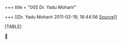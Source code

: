 +++
title = "005 Dr. Yadu Moharir"

+++
[[Dr. Yadu Moharir	2011-02-19, 18:44:56 [Source](https://groups.google.com/g/bvparishat/c/SM9WwLAjg7w)]]



[TABLE]



